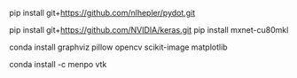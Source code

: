 pip install git+https://github.com/nlhepler/pydot.git

pip install git+https://github.com/NVIDIA/keras.git
pip install mxnet-cu80mkl

conda install graphviz pillow opencv scikit-image matplotlib

conda install -c menpo vtk